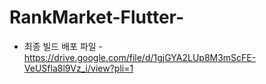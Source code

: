 # RankMarket-Flutter-
- 최종 빌드 배포 파일 - https://drive.google.com/file/d/1gjGYA2LUp8M3mScFE-VeUSfla8l9Vz_i/view?pli=1

